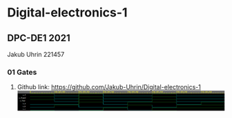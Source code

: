 # Digital-electronics-1
## DPC-DE1  2021
Jakub Uhrin 221457
### 01 Gates

1. Github link: https://github.com/Jakub-Uhrin/Digital-electronics-1
![Screenshot](signals.png)


